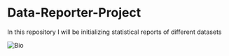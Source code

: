 # Data-Reporter-Project
In this repository I will be initializing statistical reports of different datasets

![Bio](https://github.com/EslamFouadd/Data-Reporter-Project/assets/77150715/adf8ead1-6cb5-466b-95c9-bd3b4b1ef947)

